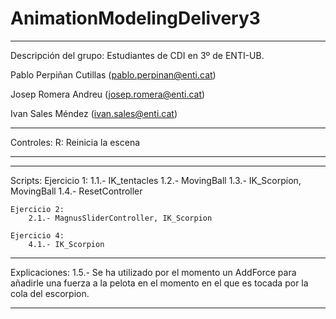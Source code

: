 # AnimationModelingDelivery3
--------------------------------------------------------------------------

Descripción del grupo: Estudiantes de CDI en 3º de ENTI-UB.

Pablo Perpiñan Cutillas (pablo.perpinan@enti.cat)

Josep Romera Andreu (josep.romera@enti.cat)

Ivan Sales Méndez (ivan.sales@enti.cat)

--------------------------------------------------------------------------

Controles:
    R: Reinicia la escena
    
--------------------------------------------------------------------------

--------------------------------------------------------------------------

Scripts:
    Ejercicio 1:
        1.1.- IK_tentacles
        1.2.- MovingBall
        1.3.- IK_Scorpion, MovingBall
        1.4.- ResetController

    Ejercicio 2:
        2.1.- MagnusSliderController, IK_Scorpion

    Ejercicio 4:
        4.1.- IK_Scorpion

--------------------------------------------------------------------------

Explicaciones:
    1.5.- Se ha utilizado por el momento un AddForce para añadirle una fuerza a la pelota en el momento en el que es tocada por la cola del escorpion.

--------------------------------------------------------------------------